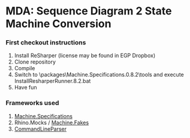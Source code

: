# MDA: Sequence Diagram 2 State Machine Conversion

### First checkout instructions

1. Install ReSharper (license may be found in EGP Dropbox)
2. Clone repository
3. Compile
4. Switch to <solution-root>\packages\Machine.Specifications.0.8.2\tools and execute InstallResharperRunner.8.2.bat
5. Have fun

### Frameworks used

1. [Machine.Specifications](https://github.com/machine/machine.specifications)
2. Rhino.Mocks / [Machine.Fakes](https://github.com/BjRo/Machine.Fakes)
3. [CommandLineParser](https://commandline.codeplex.com/)